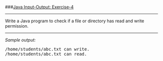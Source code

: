 ###[Java Input-Output: Exercise-4](https://www.w3resource.com/java-exercises/io/java-io-exercise-4.php)
***
<p>Write a Java program to check if a file or directory has read and write permission.</p>

***
_Sample output:_
<pre class="output">
/home/students/abc.txt can write.                                                                                    
/home/students/abc.txt can read.
</pre>